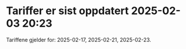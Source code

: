
# Tariffer er sist oppdatert 2025-02-03 20:23

Tariffene gjelder for: 2025-02-17, 2025-02-21, 2025-02-23.
